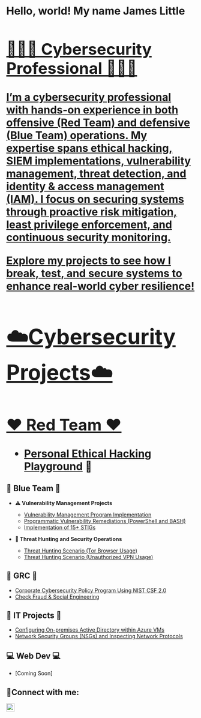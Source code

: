 <h1> Hello, world! My name James Little <a href="(https://www.linkedin.com/in/jamesblittle5/)"> 

  ## 👨🏾‍💻 Cybersecurity Professional 👨🏾‍💻 

I’m a cybersecurity professional with hands-on experience in both offensive (Red Team) and defensive (Blue Team) operations. My expertise spans ethical hacking, SIEM implementations, vulnerability management, threat detection, and identity & access management (IAM). I focus on securing systems through proactive risk mitigation, least privilege enforcement, and continuous security monitoring.

Explore my projects to see how I break, test, and secure systems to enhance real-world cyber resilience!

# ☁️Cybersecurity Projects☁️

## ❤️ Red Team ❤️
- [Personal Ethical Hacking Playground](https://github.com/jameslittle05/Pentesting-Lab/tree/main) 🙂







## 💙 Blue Team 💙 
  
- <b>⚠️ Vulnerability Management Projects</b>
  - [Vulnerability Management Program Implementation](https://github.com/jameslittle05/Vuln-Mgmt-Project)
  - [Programmatic Vulnerability Remediations (PowerShell and BASH)](https://github.com/jameslittle05/Prog-Vuln-Rem)
  - [Implementation of 15+ STIGs](https://github.com/jameslittle05/Stigs)
 
- <b>🚨 Threat Hunting and Security Operations</b>
  - [Threat Hunting Scenario (Tor Browser Usage)](https://github.com/jameslittle05/Threat-Hunt)
  - [Threat Hunting Scenario (Unauthorized VPN Usage)](https://github.com/jameslittle05/ThreatHunts/blob/main/README.md)

## 🖤 GRC 🖤 
 - [Corporate Cybersecurity Policy Program Using NIST CSF 2.0](https://github.com/jameslittle05/Cybersecurity-Policy-Project-NIST)
 - [Check Fraud & Social Engineering](https://github.com/jameslittle05/Check-Fraud/tree/main)

## 💚 IT Projects 💚
  - [Configuring On-premises Active Directory within Azure VMs](https://github.com/jameslittle05/configure-ad)
  - [Network Security Groups (NSGs) and Inspecting Network Protocols](https://github.com/jameslittle05/azure-network-protocols)


## 💻 Web Dev 💻 
- [Coming Soon]



<h2>🤳Connect with me:</h2>

[<img align="left" alt="Josh | LinkedIn" width="22px" src="https://cdn.jsdelivr.net/npm/simple-icons@v3/icons/linkedin.svg" />][linkedin]

[linkedin]: https://linkedin.com/in/Jamesblittle5
